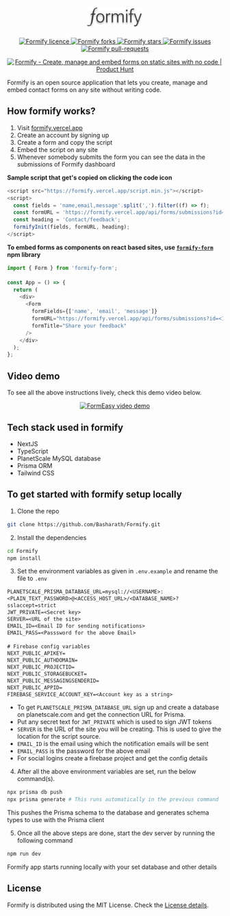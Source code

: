 <h1 align="center">
  <a href="https://formify.vercel.app/" target="_blank">
    <img src="public/images/logo.svg" width="130" alt="Formify" />
  </a>
</h1>

<p align="center">
  <a href="https://github.com/Basharath/Formify/blob/master/LICENSE" target="blank">
    <img src="https://img.shields.io/github/license/Basharath/Formify" alt="Formify licence" />
  </a>
  <a href="https://github.com/Basharath/Formify/fork" target="blank">
    <img src="https://img.shields.io/github/forks/Basharath/Formify" alt="Formify forks"/>
  </a>
  <a href="https://github.com/Basharath/Formify/stargazers" target="blank">
    <img src="https://img.shields.io/github/stars/Basharath/Formify" alt="Formify stars"/>
  </a>
  <a href="https://github.com/Basharath/Formify/issues" target="blank">
    <img src="https://img.shields.io/github/issues/Basharath/Formify" alt="Formify issues"/>
  </a>
  <a href="https://github.com/Basharath/Formify/pulls" target="blank">
    <img src="https://img.shields.io/github/issues-pr/Basharath/Formify" alt="Formify pull-requests"/>
  </a>
</p>

<p align="center">
  <a href="https://www.producthunt.com/products/formify?utm_source=badge-top-post-badge&utm_medium=badge&utm_souce=badge-formify" target="_blank"><img src="https://api.producthunt.com/widgets/embed-image/v1/top-post-badge.svg?post_id=356112&theme=light&period=daily" alt="Formify - Create&#0044;&#0032;manage&#0032;and&#0032;embed&#0032;forms&#0032;on&#0032;static&#0032;sites&#0032;with&#0032;no&#0032;code | Product Hunt" style="width: 250px; height: 54px;" width="250" height="54" /></a>
</p>

Formify is an open source application that lets you create, manage and embed contact forms on any site without writing code.

## How formify works?

1. Visit [formify.vercel.app](https://formify.vercel.app)
2. Create an account by signing up
3. Create a form and copy the script
4. Embed the script on any site
5. Whenever somebody submits the form you can see the data in the submissions of Formify dashboard

**Sample script that get's copied on clicking the code icon**

```js
<script src="https://formify.vercel.app/script.min.js"></script>
<script>
  const fields = 'name,email,message'.split(',').filter((f) => f);
  const formURL = 'https://formify.vercel.app/api/forms/submissions?id=<ID-of-the-form>';
  const heading = 'Contact/feedback';
  formifyInit(fields, formURL, heading);
</script>
```

**To embed forms as components on react based sites, use [`formify-form`](https://github.com/Basharath/Formify-form) npm library**

```js
import { Form } from 'formify-form';

const App = () => {
  return (
    <div>
      <Form
        formFields={['name', 'email', 'message']}
        formURL="https://formify.vercel.app/api/forms/submissions?id=<ID from formify>"
        formTitle="Share your feedback"
      />
    </div>
  );
};
```

## Video demo

To see all the above instructions lively, check this demo video below.

<p align="center">
  <a href="https://www.youtube.com/watch?v=ddXu8QpzpO8">
    <img alt="FormEasy video demo" src="https://img.youtube.com/vi/ddXu8QpzpO8/0.jpg" width="480" height="360"  />
  </a>
</p>

## Tech stack used in formify

- NextJS
- TypeScript
- PlanetScale MySQL database
- Prisma ORM
- Tailwind CSS

## To get started with formify setup locally

1. Clone the repo

```bash
git clone https://github.com/Basharath/Formify.git
```

2. Install the dependencies

```bash
cd Formify
npm install
```

3. Set the environment variables as given in `.env.example` and rename the file to `.env`

```
PLANETSCALE_PRISMA_DATABASE_URL=mysql://<USERNAME>:<PLAIN_TEXT_PASSWORD>@<ACCESS_HOST_URL>/<DATABASE_NAME>?sslaccept=strict
JWT_PRIVATE=<Secret key>
SERVER=<URL of the site>
EMAIL_ID=<Email ID for sending notifications>
EMAIL_PASS=<Passsword for the above Email>

# Firebase config variables
NEXT_PUBLIC_APIKEY=
NEXT_PUBLIC_AUTHDOMAIN=
NEXT_PUBLIC_PROJECTID=
NEXT_PUBLIC_STORAGEBUCKET=
NEXT_PUBLIC_MESSAGINGSENDERID=
NEXT_PUBLIC_APPID=
FIREBASE_SERVICE_ACCOUNT_KEY=<Account key as a string>
```

- To get `PLANETSCALE_PRISMA_DATABASE_URL` sign up and create a database on planetscale.com and get the connection URL for Prisma.
- Put any secret text for `JWT_PRIVATE` which is used to sign JWT tokens
- `SERVER` is the URL of the site you will be creating. This is used to give the location for the script source.
- `EMAIL_ID` is the email using which the notification emails will be sent
- `EMAIL_PASS` is the password for the above email
- For social logins create a firebase project and get the config details

4. After all the above environment variables are set, run the below command(s).

```bash
npx prisma db push
npx prisma generate # This runs automatically in the previous command
```

This pushes the Prisma schema to the database and generates schema types to use with the Prisma client

5. Once all the above steps are done, start the dev server by running the following command

```bash
npm run dev
```

Formify app starts running locally with your set database and other details

## License

Formify is distributed using the MIT License. Check the [License details](https://github.com/Basharath/FormEasy/blob/master/LICENSE).
